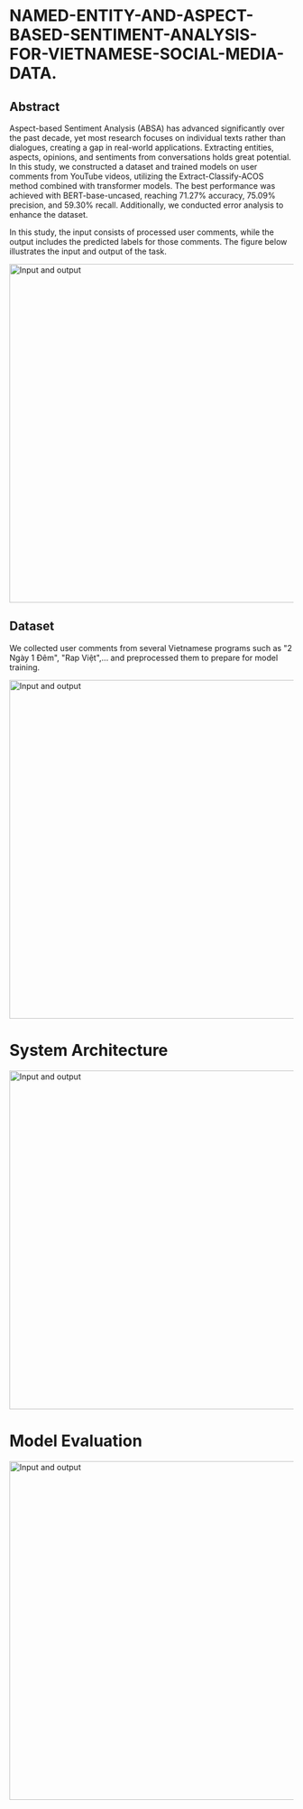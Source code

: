 # NAMED-ENTITY-AND-ASPECT-BASED-SENTIMENT-ANALYSIS-FOR-VIETNAMESE-SOCIAL-MEDIA-DATA.

## Abstract
Aspect-based Sentiment Analysis (ABSA) has advanced significantly over the past decade, yet most research focuses on individual texts rather than dialogues, creating a gap in real-world applications. Extracting entities, aspects, opinions, and sentiments from conversations holds great potential. In this study, we constructed a dataset and trained models on user comments from YouTube videos, utilizing the Extract-Classify-ACOS method combined with transformer models. The best performance was achieved with BERT-base-uncased, reaching 71.27% accuracy, 75.09% precision, and 59.30% recall. Additionally, we conducted error analysis to enhance the dataset.

In this study, the input consists of processed user comments, while the output includes the predicted labels for those comments. The figure below illustrates the input and output of the task.

<img width="600" alt="Input and output" src="/workspaces/NAMED-ENTITY-AND-ASPECT-BASED-SENTIMENT-ANALYSIS-FOR-VIETNAMESE-SOCIAL-MEDIA-DATA./Images/InputOutput.png">


## Dataset
We collected user comments from several Vietnamese programs such as "2 Ngày 1 Đêm", "Rap Việt",... and preprocessed them to prepare for model training.

<img width="600" alt="Input and output" src="/workspaces/NAMED-ENTITY-AND-ASPECT-BASED-SENTIMENT-ANALYSIS-FOR-VIETNAMESE-SOCIAL-MEDIA-DATA./Images/Quantity.png">


# System Architecture
<img width="600" alt="Input and output" src="/workspaces/NAMED-ENTITY-AND-ASPECT-BASED-SENTIMENT-ANALYSIS-FOR-VIETNAMESE-SOCIAL-MEDIA-DATA./Images/Architecture.png">

# Model Evaluation
<img width="600" alt="Input and output" src="/workspaces/NAMED-ENTITY-AND-ASPECT-BASED-SENTIMENT-ANALYSIS-FOR-VIETNAMESE-SOCIAL-MEDIA-DATA./Images/Model.png">
